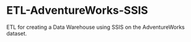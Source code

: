 # ETL-AdventureWorks-SSIS
ETL for creating a Data Warehouse using SSIS on the AdventureWorks dataset.
